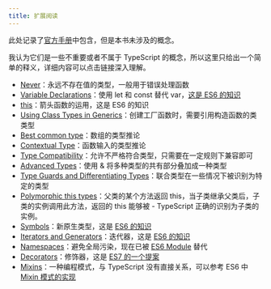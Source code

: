 ```yaml
---
title: 扩展阅读
---
```


此处记录了[官方手册](https://www.typescriptlang.org/docs/handbook/2/everyday-types.html)中包含，但是本书未涉及的概念。

我认为它们是一些不重要或者不属于 TypeScript 的概念，所以这里只给出一个简单的释义，详细内容可以点击链接深入理解。

- [Never](https://www.typescriptlang.org/docs/handbook/2/narrowing.html#the-never-type)：永远不存在值的类型，一般用于错误处理函数
- [Variable Declarations](https://www.typescriptlang.org/docs/handbook/variable-declarations.html)：使用 let 和 const 替代 var，[这是 ES6 的知识](https://es6.ruanyifeng.com/#docs/let)
- [this](https://zhongsp.gitbooks.io/typescript-handbook/content/doc/handbook/Functions.html#this)：箭头函数的运用，这是 ES6 的知识
- [Using Class Types in Generics](https://www.typescriptlang.org/docs/handbook/2/generics.html)：创建工厂函数时，需要引用构造函数的类类型
- [Best common type](https://www.typescriptlang.org/docs/handbook/type-inference.html#best-common-type)：数组的类型推论
- [Contextual Type](https://www.typescriptlang.org/docs/handbook/type-inference.html#contextual-type)：函数输入的类型推论
- [Type Compatibility](https://www.typescriptlang.org/docs/handbook/type-compatibility.html)：允许不严格符合类型，只需要在一定规则下兼容即可
- [Advanced Types](https://www.typescriptlang.org/docs/handbook/2/types-from-types.html)：使用 & 将多种类型的共有部分叠加成一种类型
- [Type Guards and Differentiating Types](https://www.typescriptlang.org/docs/handbook/2/narrowing.html)：联合类型在一些情况下被识别为特定的类型
- [Polymorphic this types](https://www.typescriptlang.org/docs/handbook/2/classes.html)：父类的某个方法返回 this，当子类继承父类后，子类的实例调用此方法，返回的 this 能够被 - TypeScript 正确的识别为子类的实例。
- [Symbols](https://www.typescriptlang.org/docs/handbook/symbols.html)：新原生类型，这是 [ES6 的知识](https://es6.ruanyifeng.com/#docs/symbol)
- [Iterators and Generators](https://www.typescriptlang.org/docs/handbook/iterators-and-generators.html)：迭代器，这是 [ES6 的知识](https://es6.ruanyifeng.com/#docs/iterator)
- [Namespaces](https://www.typescriptlang.org/docs/handbook/namespaces.html)：避免全局污染，现在已被 [ES6 Module](https://es6.ruanyifeng.com/#docs/module) 替代
- [Decorators](https://www.typescriptlang.org/docs/handbook/decorators.html)：修饰器，这是 [ES7 的一个提案](https://es6.ruanyifeng.com/#docs/decorator)
- [Mixins](https://www.typescriptlang.org/docs/handbook/mixins.html)：一种编程模式，与 TypeScript 没有直接关系，可以参考 ES6 中 [Mixin 模式的实现](https://es6.ruanyifeng.com/#docs/class-extends#Mixin-%E6%A8%A1%E5%BC%8F%E7%9A%84%E5%AE%9E%E7%8E%B0)